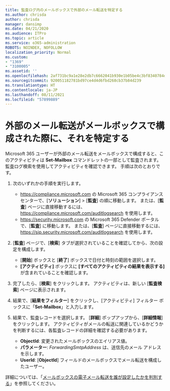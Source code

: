 ```yaml
---
title: 監査ログ内のメールボックスで外部のメール転送を特定する
ms.author: chrisda
author: chrisda
manager: dansimp
ms.date: 04/21/2020
ms.audience: ITPro
ms.topic: article
ms.service: o365-administration
ROBOTS: NOINDEX, NOFOLLOW
localization_priority: Normal
ms.custom:
- "1369"
- "3100005"
ms.assetid: ''
ms.openlocfilehash: 2af731bc9a1e28e2db7c6662041b930e1b05be4c3bf8340784d9ab87101c44af
ms.sourcegitcommit: 920051182781bd97ce4d4d6fbd268cb37b84d239
ms.translationtype: HT
ms.contentlocale: ja-JP
ms.lasthandoff: 08/11/2021
ms.locfileid: "57899889"
---
```

# <a name="identify-when-external-email-forwarding-is-configured-on-mailboxes"></a>外部のメール転送がメールボックスで構成された際に、それを特定する

Microsoft 365 ユーザーが外部のメール転送をメールボックスで構成すると、このアクティビティは **Set-Mailbox** コマンドレットの一部として監査されます。 監査ログ検索を使用してアクティビティを確認できます。 手順は次のとおりです。

1. 次のいずれかの手順を実行します。
   - <https://compliance.microsoft.com> の Microsoft 365 コンプライアンス センターで、[**ソリューション**] \> [**監査**] の順に移動します。 または、[**監査**] ページに直接移動するには、<https://compliance.microsoft.com/auditlogsearch> を使用します。
   - <https://security.microsoft.com> の Microsoft 365 Defender ポータルで、[**監査**] に移動します。 または、[**監査**] ページに直接移動するには、<https://sip.security.microsoft.com/auditlogsearch> を使用します。

2. [**監査**] ページで、[**検索**] タブが選択されていることを確認してから、次の設定を構成します。
   - [**開始**] ボックスと [**終了**] ボックスで日付と時刻の範囲を選択します。
   - **[アクティビティ]** ボックスに **[すべてのアクティビティの結果を表示する]** が含まれていることを確認します。

3. 完了したら、[**検索**] をクリックします。 アクティビティは、新しい [**監査検索**] ページに表示されます。

4. 結果で、[**結果をフィルター**] をクリックし、[アクティビティ] フィルター ボックスに「**Set-Mailbox**」と入力します。

5. 結果で、監査レコードを選択します。 [**詳細**] ポップアップから、[**詳細情報**]をクリックします。 アクティビティがメールの転送に関連しているかどうかを判断するには、各監査レコードの詳細を確認する必要があります。

   - **ObjectId**: 変更されたメールボックスのエイリアス値。
   - **パラメーター**: _ForwardingSmtpAddress_ は、送信先のメール アドレスを示します。
   - **UserId**: [**ObjectId**] フィールドのメールボックスでメール転送を構成したユーザー。

詳細については、「[メールボックスの電子メール転送を誰が設定したかを判別する](https://docs.microsoft.com/microsoft-365/compliance/auditing-troubleshooting-scenarios#determine-who-set-up-email-forwarding-for-a-mailbox)」を参照してください。

